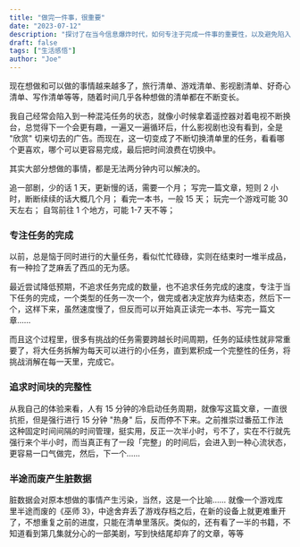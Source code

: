 ```yaml
---
title: "做完一件事，很重要"
date: "2023-07-12"
description: "探讨了在当今信息爆炸时代，如何专注于完成一件事的重要性，以及避免陷入任务切换的陷阱"
draft: false
tags: ["生活感悟"]
author: "Joe"
---
```


现在想做和可以做的事情越来越多了，旅行清单、游戏清单、影视剧清单、好奇心清单、写作清单等等，随着时间几乎各种想做的清单都在不断变长。

我自己经常会陷入到一种混沌任务的状态，就像小时候拿着遥控器对着电视不断换台，总觉得下一个会更有趣，一遍又一遍循环后，什么影视剧也没有看到，全是 "欣赏" 切来切去的广告。而现在，这一切变成了不断切换清单里的任务，看看哪个更喜欢，哪个可以更容易完成，最后把时间浪费在切换中。

其实大部分想做的事情，都是无法两分钟内可以解决的。

追一部剧，少的话 1 天，更新慢的话，需要一个月；
写完一篇文章，短则 2 小时，断断续续的话大概几个月；
看完一本书，一般 15 天；
玩完一个游戏可能 30 天左右；
自驾前往 1 个地方，可能 1-7 天不等；

### 专注任务的完成

以前，总是恼于同时进行的大量任务，看似忙忙碌碌，实则在结束时一堆半成品，有一种捡了芝麻丢了西瓜的无为感。

最近尝试降低预期，不追求任务完成的数量，也不追求任务完成的速度，专注于当下任务的完成，一个类型的任务一次一个，做完或者决定放弃为结束态，然后下一个，这样下来，虽然速度慢了，但反而可以开始真正读完一本书、写完一篇文章……

而且这个过程里，很多有挑战的任务需要跨越长时间周期，任务的延续性就非常重要了，将大任务拆解为每天可以进行的小任务，直到累积成一个完整性的任务，将挑战消解在每一天里，完成它。

### 追求时间块的完整性

从我自己的体验来看，人有 15 分钟的冷启动任务周期，就像写这篇文章，一直很抗拒，但是强行进行 15 分钟 "热身" 后，反而停不下来。之前推崇过番茄工作法这种固定时间间隔的时间管理，挺实用，反正一次半小时，亏不了，实在不行就先强行来个半小时，而当真正有了一段「完整」的时间后，会进入到一种心流状态，更容易一口气做完，然后，下一个……

### 半途而废产生脏数据

脏数据会对原本想做的事情产生污染，当然，这是一个比喻……
就像一个游戏库里半途而废的《巫师 3》，中途舍弃丢了游戏存档之后，在新的设备上就更难重开了，不想重复之前的进度，只能在清单里落灰。类似的，还有看了一半的书籍，不知道看到第几集就分心的一部美剧，写到快结尾却弃了的文章，等等